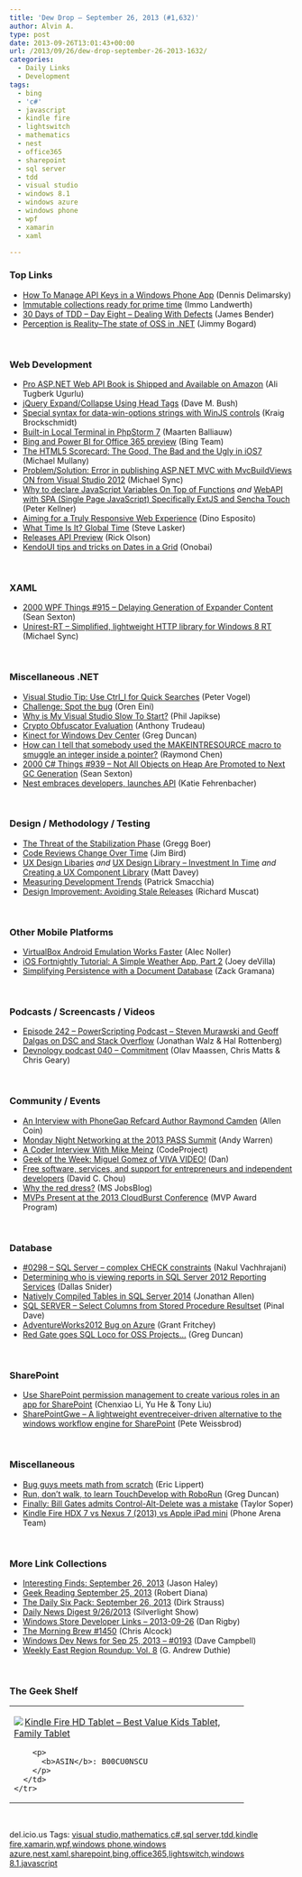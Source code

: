 ```yaml
---
title: 'Dew Drop – September 26, 2013 (#1,632)'
author: Alvin A.
type: post
date: 2013-09-26T13:01:43+00:00
url: /2013/09/26/dew-drop-september-26-2013-1632/
categories:
  - Daily Links
  - Development
tags:
  - bing
  - 'c#'
  - javascript
  - kindle fire
  - lightswitch
  - mathematics
  - nest
  - office365
  - sharepoint
  - sql server
  - tdd
  - visual studio
  - windows 8.1
  - windows azure
  - windows phone
  - wpf
  - xamarin
  - xaml

---
```

### <a name="top"></a>Top Links

  * <a href="http://feeds.dzone.com/~r/zones/dotnet/~3/3sJVveM3xGY/how-manage-api-keys-windows" target="_blank">How To Manage API Keys in a Windows Phone App</a> (Dennis Delimarsky)
  * <a href="http://blogs.msdn.com/b/dotnet/archive/2013/09/25/immutable-collections-ready-for-prime-time.aspx" target="_blank">Immutable collections ready for prime time</a> (Immo Landwerth)
  * <a href="http://feedproxy.google.com/~r/Telerik/~3/tX-6CW50Lpw/30-days-of-tdd-day-eight-dealing-with-defects" target="_blank">30 Days of TDD – Day Eight – Dealing With Defects</a> (James Bender)
  * <a href="http://feedproxy.google.com/~r/LosTechies/~3/EW2ghI9eM34/" target="_blank">Perception is Reality–The state of OSS in .NET</a> (Jimmy Bogard)

&#160;

### <a name="web"></a>Web Development

  * <a href="http://feedproxy.google.com/~r/TugberkUgurlu/~3/Bse56kNEgJQ/3152" target="_blank">Pro ASP.NET Web API Book is Shipped and Available on Amazon</a> (Ali Tugberk Ugurlu)
  * <a href="http://blog.dmbcllc.com/jquery-expandcollapse-using-head-tags/" target="_blank">jQuery Expand/Collapse Using Head Tags</a> (Dave M. Bush)
  * <a href="http://kraigbrockschmidt.com/blog/?p=1126" target="_blank">Special syntax for data-win-options strings with WinJS controls</a> (Kraig Brockschmidt)
  * <a href="http://blog.jetbrains.com/phpstorm/2013/09/built-in-local-terminal-in-phpstorm-7/?utm_source=rss&utm_medium=rss&utm_campaign=built-in-local-terminal-in-phpstorm-7" target="_blank">Built-in Local Terminal in PhpStorm 7</a> (Maarten Balliauw)
  * <a href="http://www.bing.com/blogs/site_blogs/b/search/archive/2013/09/25/bing-in-power-bi-for-office-365-preview.aspx" target="_blank">Bing and Power BI for Office 365 preview</a> (Bing Team)
  * <a href="http://feedproxy.google.com/~r/extblog/~3/smuyQg6x1R8/" target="_blank">The HTML5 Scorecard: The Good, The Bad and the Ugly in iOS7</a> (Michael Mullany)
  * <a href="http://feedproxy.google.com/~r/MichaelSync/~3/SPU2Io7nEaw/problemsolution-error-in-publishing-asp-net-mvc-with-mvcbuildviews-on-from-visual-studio-2012" target="_blank">Problem/Solution: Error in publishing ASP.NET MVC with MvcBuildViews ON from Visual Studio 2012</a> (Michael Sync)
  * <a href="http://peterkellner.net/2013/09/25/why-to-declare-javascript-variables-on-top-of-functions/?utm_source=rss&utm_medium=rss&utm_campaign=why-to-declare-javascript-variables-on-top-of-functions" target="_blank">Why to declare JavaScript Variables On Top of Functions</a> _and_ <a href="http://peterkellner.net/2013/09/25/webapi-with-spa-single-page-javascript-specifically-extjs-and-sencha-touch/?utm_source=rss&utm_medium=rss&utm_campaign=webapi-with-spa-single-page-javascript-specifically-extjs-and-sencha-touch" target="_blank">WebAPI with SPA (Single Page JavaScript) Specifically ExtJS and Sencha Touch</a> (Peter Kellner)
  * <a href="https://www.simple-talk.com/dotnet/asp.net/aiming-for-a-truly-responsive-web-experience/" target="_blank">Aiming for a Truly Responsive Web Experience</a> (Dino Esposito)
  * <a href="http://blogs.msdn.com/b/lightswitch/archive/2013/09/25/what-time-is-it-global-time.aspx" target="_blank">What Time Is It? Global Time</a> (Steve Lasker)
  * <a href="https://github.com/blog/1645-releases-api-preview" target="_blank">Releases API Preview</a> (Rick Olson)
  * <a href="http://onabai.wordpress.com/2012/09/28/kendoui-tips-and-tricks-on-dates-in-a-grid/" target="_blank">KendoUI tips and tricks on Dates in a Grid</a> (Onobai)

&#160;

### <a name="silverlight"></a>XAML

  * <a href="http://wpf.2000things.com/2013/09/26/915-delaying-generation-of-expander-content/" target="_blank">2000 WPF Things #915 – Delaying Generation of Expander Content</a> (Sean Sexton)
  * <a href="http://feedproxy.google.com/~r/MichaelSync/~3/rW1WXpSErGI/unirest-rt-simplified-lightweight-http-library-for-windows-8-rt" target="_blank">Unirest-RT – Simplified, lightweight HTTP library for Windows 8 RT</a> (Michael Sync)

&#160;

### <a name="dotnet"></a>Miscellaneous .NET

  * <a href="http://visualstudiomagazine.com/blogs/tool-tracker/2013/09/use-ctrl_i-for-quick-searches.aspx" target="_blank">Visual Studio Tip: Use Ctrl_I for Quick Searches</a> (Peter Vogel)
  * <a href="http://feedproxy.google.com/~r/AyendeRahien/~3/O1RqfY2o-yo/challenge-spot-the-bug" target="_blank">Challenge: Spot the bug</a> (Oren Eini)
  * <a href="http://feedproxy.google.com/~r/Telerik/~3/JEuWfNHdSHw/why-is-my-visual-studio-slow-to-start-" target="_blank">Why is My Visual Studio Slow To Start?</a> (Phil Japikse)
  * <a href="http://feedproxy.google.com/~r/geekswithblogs/~3/p3fi14PkM-o/154137.aspx" target="_blank">Crypto Obfuscator Evaluation</a> (Anthony Trudeau)
  * <a href="http://channel9.msdn.com/coding4fun/kinect/Kinect-for-Windows-Dev-Center" target="_blank">Kinect for Windows Dev Center</a> (Greg Duncan)
  * <a href="http://blogs.msdn.com/b/oldnewthing/archive/2013/09/25/10451812.aspx" target="_blank">How can I tell that somebody used the MAKEINTRESOURCE macro to smuggle an integer inside a pointer?</a> (Raymond Chen)
  * <a href="http://csharp.2000things.com/2013/09/26/939-not-all-objects-on-heap-are-promoted-to-next-gc-generation/" target="_blank">2000 C# Things #939 – Not All Objects on Heap Are Promoted to Next GC Generation</a> (Sean Sexton)
  * <a href="http://feedproxy.google.com/~r/OmMalik/~3/PfyqoFK2744/" target="_blank">Nest embraces developers, launches API</a> (Katie Fehrenbacher)

&#160;

### <a name="design"></a>Design / Methodology / Testing

  * <a href="http://visualstudiomagazine.com/articles/2013/09/01/the-threat-of-the-stabilization-phase.aspx" target="_blank">The Threat of the Stabilization Phase</a> (Gregg Boer)
  * <a href="http://feeds.dzone.com/~r/zones/agile/~3/mh47Fyg0Zmw/code-reviews-change-over-time" target="_blank">Code Reviews Change Over Time</a> (Jim Bird)
  * <a href="http://mdavey.wordpress.com/2013/09/25/ux-design-libaries/" target="_blank">UX Design Libaries</a> _and_ <a href="http://mdavey.wordpress.com/2013/09/25/ux-design-library-investment-in-time/" target="_blank">UX Design Library – Investment In Time</a> _and_ <a href="http://mdavey.wordpress.com/2013/09/26/creating-a-ux-component-library/" target="_blank">Creating a UX Component Library</a> (Matt Davey)
  * <a href="http://feedproxy.google.com/~r/CodeBetter/~3/NaRNuYX3GZs/" target="_blank">Measuring Development Trends</a> (Patrick Smacchia)
  * <a href="http://thefutureofdeployment.com/design-improvement-1-avoiding-stale-releases/" target="_blank">Design Improvement: Avoiding Stale Releases</a> (Richard Muscat)

&#160;

### <a name="mobile"></a>Other Mobile Platforms

  * <a href="http://java.dzone.com/articles/virtualbox-android-emulation" target="_blank">VirtualBox Android Emulation Works Faster</a> (Alec Noller)
  * <a href="http://www.globalnerdy.com/2013/09/25/ios-fortnightly-tutorial-a-simple-weather-app-part-2/" target="_blank">iOS Fortnightly Tutorial: A Simple Weather App, Part 2</a> (Joey deVilla)
  * <a href="http://blog.xamarin.com/simplifying-persistence-with-a-document-database/" target="_blank">Simplifying Persistence with a Document Database</a> (Zack Gramana)

&#160;

### <a name="podcasts"></a>Podcasts / Screencasts / Videos

  * <a href="http://feedproxy.google.com/~r/Powerscripting/~3/eNuyxPheHZo/episode-242-power-scripting-podcast-steven-murawski-and-geoff-dalgas-on-dsc-and-stack-overflow" target="_blank">Episode 242 &#8211; PowerScripting Podcast &#8211; Steven Murawski and Geoff Dalgas on DSC and Stack Overflow</a> (Jonathan Walz & Hal Rottenberg)
  * <a href="http://feedproxy.google.com/~r/DevnologyPodcast/~3/6BJSyBk9fL4/243-devnology-podcast-040-commitment" target="_blank">Devnology podcast 040 &#8211; Commitment</a> (Olav Maassen, Chris Matts & Chris Geary)

&#160;

### <a name="events"></a>Community / Events

  * <a href="http://java.dzone.com/articles/interview-phonegap-refcard-author-raymond-camden" target="_blank">An Interview with PhoneGap Refcard Author Raymond Camden</a> (Allen Coin)
  * <a href="http://feedproxy.google.com/~r/Sqlandy/~3/u3kRIBN2sww/" target="_blank">Monday Night Networking at the 2013 PASS Summit</a> (Andy Warren)
  * <a href="http://www.codeproject.com/Articles/579456/A-Coder-Interview-With-Mike-Meinz" target="_blank">A Coder Interview With Mike Meinz</a> (CodeProject)
  * <a href="http://www.geekadelphia.com/2013/09/25/geek-of-the-week-miguel-gomez-of-viva-video/" target="_blank">Geek of the Week: Miguel Gomez of VIVA VIDEO!</a> (Dan)
  * <a href="http://blogs.msdn.com/b/usisvde/archive/2013/09/25/free-software-services-and-support-for-entrepreneurs-and-independent-developers.aspx" target="_blank">Free software, services, and support for entrepreneurs and independent developers</a> (David C. Chou)
  * <a href="http://feeds.microsoftjobsblog.com/~r/MicrosoftJobsBlog/~3/9Q3woCH4GrM/" target="_blank">Why the red dress?</a> (MS JobsBlog)
  * <a href="http://blogs.msdn.com/b/mvpawardprogram/archive/2013/09/25/mvps-present-at-the-2013-cloudburst-conference.aspx" target="_blank">MVPs Present at the 2013 CloudBurst Conference</a> (MVP Award Program)

&#160;

### <a name="sql"></a>Database

  * <a href="http://feedproxy.google.com/~r/ExploringBeyondRelational/~3/TYyg3fXJyco/0298-sql-server-complex-check-constraints.aspx" target="_blank">#0298 &#8211; SQL Server &#8211; complex CHECK constraints</a> (Nakul Vachhrajani)
  * <a href="http://feedproxy.google.com/~r/MSSQLTips-LatestSqlServerTips/~3/yvOnZ-FWMJY/tip.asp" target="_blank">Determining who is viewing reports in SQL Server 2012 Reporting Services</a> (Dallas Snider)
  * <a href="http://www.infoq.com/news/2013/09/Compiled-Queries" target="_blank">Natively Compiled Tables in SQL Server 2014</a> (Jonathan Allen)
  * <a href="http://blog.sqlauthority.com/2013/09/26/sql-server-select-columns-from-stored-procedure-resultset/" target="_blank">SQL SERVER – Select Columns from Stored Procedure Resultset</a> (Pinal Dave)
  * <a href="http://www.sqlservercentral.com/blogs/scarydba/2013/09/25/adventureworks2012-bug-on-azure/" target="_blank">AdventureWorks2012 Bug on Azure</a> (Grant Fritchey)
  * <a href="http://coolthingoftheday.blogspot.com/2013/09/red-gate-goes-sql-loco-for-oss-projects.html" target="_blank">Red Gate goes SQL Loco for OSS Projects&#8230;</a> (Greg Duncan)

&#160;

### <a name="sp"></a>SharePoint

  * <a href="http://blogs.msdn.com/b/officeapps/archive/2013/09/25/use-sharepoint-permission-management-to-create-various-roles-in-an-app-for-sharepoint.aspx" target="_blank">Use SharePoint permission management to create various roles in an app for SharePoint</a> (Chenxiao Li, Yu He & Tony Liu)
  * <a href="https://github.com/PeteW/SharePointGwe" target="_blank">SharePointGwe &#8211; A lightweight eventreceiver-driven alternative to the windows workflow engine for SharePoint</a> (Pete Weissbrod)

&#160;

### <a name="misc"></a>Miscellaneous

  * <a href="http://ericlippert.com/2013/09/25/bug-guys-meets-math-from-scratch/?utm_source=rss&utm_medium=rss&utm_campaign=bug-guys-meets-math-from-scratch" target="_blank">Bug guys meets math from scratch</a> (Eric Lippert)
  * <a href="http://channel9.msdn.com/coding4fun/blog/Run-dont-walk-to-learn-TouchDevelop-with-RoboRun" target="_blank">Run, don&#8217;t walk, to learn TouchDevelop with RoboRun</a> (Greg Duncan)
  * <a href="http://feedproxy.google.com/~r/geekwire/~3/ThJ62p6erow/" target="_blank">Finally: Bill Gates admits Control-Alt-Delete was a mistake</a> (Taylor Soper)
  * <a href="http://feedproxy.google.com/~r/phonearena/ySoL/~3/SZiccWZqmxs/Kindle-Fire-HDX-7-vs-Nexus-7-2013-vs-Apple-iPad-mini_id47746" target="_blank">Kindle Fire HDX 7 vs Nexus 7 (2013) vs Apple iPad mini</a> (Phone Arena Team)

&#160;

### <a name="links"></a>More Link Collections

  * <a href="http://jasonhaley.com/blog/post/2013/09/26/Interesting-Finds-September-26-2013.aspx" target="_blank">Interesting Finds: September 26, 2013</a> (Jason Haley)
  * <a href="http://feeds.regulargeek.com/~r/RegularGeek/~3/qoC6gri49uM/" target="_blank">Geek Reading September 25, 2013</a> (Robert Diana)
  * <a href="http://feeds.feedblitz.com/~/47072326/0/dirkstrauss~The-Daily-Six-Pack-September" target="_blank">The Daily Six Pack: September 26, 2013</a> (Dirk Strauss)
  * <a href="http://feedproxy.google.com/~r/silverlightshow/~3/qxLposrbfE4/Daily-News-Digest-9-26-2013.aspx" target="_blank">Daily News Digest 9/26/2013</a> (Silverlight Show)
  * <a href="http://feedproxy.google.com/~r/DanRigby/~3/pre3Ao062Dg/" target="_blank">Windows Store Developer Links &#8211; 2013-09-26</a> (Dan Rigby)
  * <a href="http://feedproxy.google.com/~r/ReflectivePerspective/~3/xyNYlh3F51g/" target="_blank">The Morning Brew #1450</a> (Chris Alcock)
  * <a href="http://www.windowsdevnews.com/Blogs.aspx?ID=266" target="_blank">Windows Dev News for Sep 25, 2013 &#8211; #0193</a> (Dave Campbell)
  * <a href="http://feeds.devhammer.net/~r/devhammer/~3/IB_KMlNtNCk/weekly-east-region-roundup-vol.-8" target="_blank">Weekly East Region Roundup: Vol. 8</a> (G. Andrew Duthie)

&#160;

### <a name="shelf"></a>The Geek Shelf

<div id="scid:7dc1bd33-94bd-46fd-a20b-0131235bcd47:bf987f09-5310-4188-84ff-904e7b8ccadc" class="wlWriterEditableSmartContent" style="float: none; padding-bottom: 0px; padding-top: 0px; padding-left: 0px; margin: 0px; display: inline; padding-right: 0px">
  <table cellspacing="0" cellpadding="2" width="400" border="0" unselectable="on">
    <tr>
      <td valign="top" width="400">
        <p>
          <a title="Kindle Fire HD Tablet - Best Value Kids Tablet, Family Tablet" href="http://www.amazon.com/exec/obidos/ASIN/B00CU0NSCU/alvinashcraft-20"><img data-recalc-dims="1" decoding="async" src="https://i0.wp.com/images.amazon.com/images/P/B00CU0NSCU.01.MZZZZZZZ.jpg?w=660" border="0" align="left" style="float:left" />Kindle Fire HD Tablet &#8211; Best Value Kids Tablet, Family Tablet</a>
        </p>
        
        <p>
          <b>ASIN</b>: B00CU0NSCU
        </p>
      </td>
    </tr>
  </table>
</div>

&#160;

<div id="scid:0767317B-992E-4b12-91E0-4F059A8CECA8:59bc6aed-fb28-437f-94e3-f7c55606e4a5" class="wlWriterEditableSmartContent" style="float: none; padding-bottom: 0px; padding-top: 0px; padding-left: 0px; margin: 0px; display: inline; padding-right: 0px">
  del.icio.us Tags: <a href="http://del.icio.us/popular/visual+studio" rel="tag">visual studio</a>,<a href="http://del.icio.us/popular/mathematics" rel="tag">mathematics</a>,<a href="http://del.icio.us/popular/c%23" rel="tag">c#</a>,<a href="http://del.icio.us/popular/sql+server" rel="tag">sql server</a>,<a href="http://del.icio.us/popular/tdd" rel="tag">tdd</a>,<a href="http://del.icio.us/popular/kindle+fire" rel="tag">kindle fire</a>,<a href="http://del.icio.us/popular/xamarin" rel="tag">xamarin</a>,<a href="http://del.icio.us/popular/wpf" rel="tag">wpf</a>,<a href="http://del.icio.us/popular/windows+phone" rel="tag">windows phone</a>,<a href="http://del.icio.us/popular/windows+azure" rel="tag">windows azure</a>,<a href="http://del.icio.us/popular/nest" rel="tag">nest</a>,<a href="http://del.icio.us/popular/xaml" rel="tag">xaml</a>,<a href="http://del.icio.us/popular/sharepoint" rel="tag">sharepoint</a>,<a href="http://del.icio.us/popular/bing" rel="tag">bing</a>,<a href="http://del.icio.us/popular/office365" rel="tag">office365</a>,<a href="http://del.icio.us/popular/lightswitch" rel="tag">lightswitch</a>,<a href="http://del.icio.us/popular/windows+8.1" rel="tag">windows 8.1</a>,<a href="http://del.icio.us/popular/javascript" rel="tag">javascript</a>
</div>